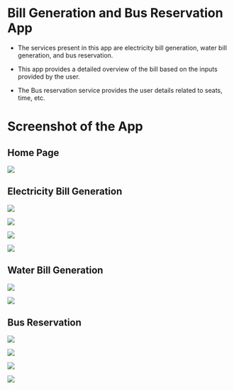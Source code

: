 # Bill Generation and Bus Reservation App

- The services present in this app are electricity bill generation, water bill generation, and bus reservation.

- This app provides a detailed overview of the bill based on the inputs provided by the user.

- The Bus reservation service provides the user details related to seats, time, etc.

# Screenshot of the App

## Home Page

![](Home%20Page.jpg)

## Electricity Bill Generation

![](Electricity%20bill%20generation%20Options.jpg)

![](custom%20form%20elec.jpg)

![](electricity%20bill%20in%20database.jpg)

![](electricity%20bill%20manual.jpg)

## Water Bill Generation 

![](custom%20form%20water.jpg)

![](water%20bill%20details.jpg)

## Bus Reservation

![](custom%20form%20for%20bus.jpg)

![](seat%20matrix.jpg)

![](seat%20matrix%20with%20reserv%20seat.jpg)

![](bus%20booking%20confo.jpg)
